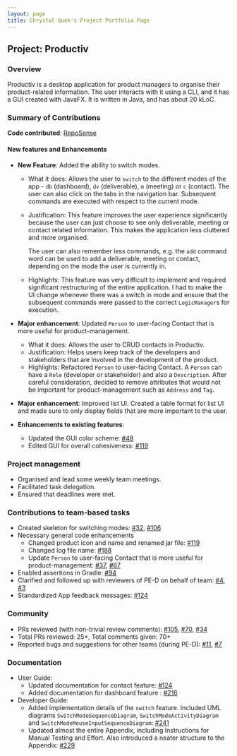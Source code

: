 ```yaml
---
layout: page
title: Chrystal Quek's Project Portfolio Page
---
```


## Project: Productiv

### Overview
Productiv is a desktop application for product managers to organise their product-related information. The user interacts with it using a CLI, and it has a GUI created with JavaFX. It is written in Java, and has about 20 kLoC.

### Summary of Contributions

**Code contributed**: [RepoSense](https://nus-cs2103-ay2021s1.github.io/tp-dashboard/#breakdown=true&search=chrystalquek)

#### New features and Enhancements

* **New Feature**: Added the ability to switch modes.
  * What it does: Allows the user to `switch` to the different modes of the app - `db` (dashboard), `dv` (deliverable), `m` (meeting) or `c` (contact). The user can also click on the tabs in the navigation bar. Subsequent commands are executed with respect to the current mode.
  * Justification: This feature improves the user experience significantly because the user can just choose to see only deliverable, meeting or contact related information. This makes the application less cluttered and more organised. 
    
    The user can also remember less commands, e.g. the `add` command word can be used to add a deliverable, meeting or contact, depending on the mode the user is currently in.
  * Highlights: This feature was very difficult to implement and required significant restructuring of the entire application. I had to make the UI change whenever there was a switch in mode and ensure that the subsequent commands were passed to the correct `LogicManager`s for execution.

* **Major enhancement**: Updated `Person` to user-facing Contact that is more useful for product-management.
  * What it does: Allows the user to CRUD contacts in Productiv.
  * Justification: Helps users keep track of the developers and stakeholders that are involved in the development of the product.
  * Highlights: Refactored `Person` to user-facing Contact. A `Person` can have a `Role` (developer or stakeholder) and also a `Description`.
   After careful consideration, decided to remove attributes that would not be important for product-management such as `Address` and `Tag`.
 
* **Major enhancement**: Improved list UI. Created a table format for list UI and made sure to only display fields that are more important to the user.

* **Enhancements to existing features**:
  * Updated the GUI color scheme: [\#48](https://github.com/AY2021S1-CS2103T-F11-2/tp/pull/48)
  * Edited GUI for overall cohesiveness: [\#119](https://github.com/AY2021S1-CS2103T-F11-2/tp/pull/119)
  

### Project management
  * Organised and lead some weekly team meetings.
  * Facilitated task delegation.
  * Ensured that deadlines were met.
    
### Contributions to team-based tasks
  * Created skeleton for switching modes: [\#32](https://github.com/AY2021S1-CS2103T-F11-2/tp/pull/32), [\#106](https://github.com/AY2021S1-CS2103T-F11-2/tp/pull/106)
  * Necessary general code enhancements
      * Changed product icon and name and renamed jar file: [\#119](https://github.com/AY2021S1-CS2103T-F11-2/tp/pull/119)
      * Changed log file name: [\#188](https://github.com/AY2021S1-CS2103T-F11-2/tp/pull/188)
      * Update `Person` to user-facing Contact that is more useful for product-management: [\#37](https://github.com/AY2021S1-CS2103T-F11-2/tp/pull/37), [\#67](https://github.com/AY2021S1-CS2103T-F11-2/tp/pull/67)
  * Enabled assertions in Gradle: [\#94](https://github.com/AY2021S1-CS2103T-F11-2/tp/pull/94)
  * Clarified and followed up with reviewers of PE-D on behalf of team: [\#4](https://github.com/khoodehui/ped/issues/4), [\#3](https://github.com/zhaohuanqdcn/ped/issues/3)
  * Standardized App feedback messages: [\#124](https://github.com/AY2021S1-CS2103T-F11-2/tp/pull/124)

### Community
  * PRs reviewed (with non-trivial review comments): [\#105](https://github.com/AY2021S1-CS2103T-F11-2/tp/pull/105), [\#70](https://github.com/AY2021S1-CS2103T-F11-2/tp/pull/70), [#34](https://github.com/AY2021S1-CS2103T-F11-2/tp/pull/34)
  * Total PRs reviewed: 25+, Total comments given: 70+
  * Reported bugs and suggestions for other teams (during PE-D): [#11](https://github.com/chrystalquek/ped/issues/11), [#7](https://github.com/chrystalquek/ped/issues/7)

### Documentation
  * User Guide:
    * Updated documentation for contact feature: [\#124](https://github.com/AY2021S1-CS2103T-F11-2/tp/pull/124)
    * Added documentation for dashboard feature : [\#216](https://github.com/AY2021S1-CS2103T-F11-2/tp/pull/216)
  * Developer Guide:
    * Added implementation details of the `switch` feature. Included UML diagrams `SwitchModeSequenceDiagram`, `SwitchModeActivityDiagram` and `SwitchModeMouseInputSequenceDiagram`: [\#241](https://github.com/AY2021S1-CS2103T-F11-2/tp/pull/241)
    * Updated almost the entire Appendix, including Instructions for Manual Testing and Effort. Also introduced a neater structure to the Appendix: [\#229](https://github.com/AY2021S1-CS2103T-F11-2/tp/pull/229)
